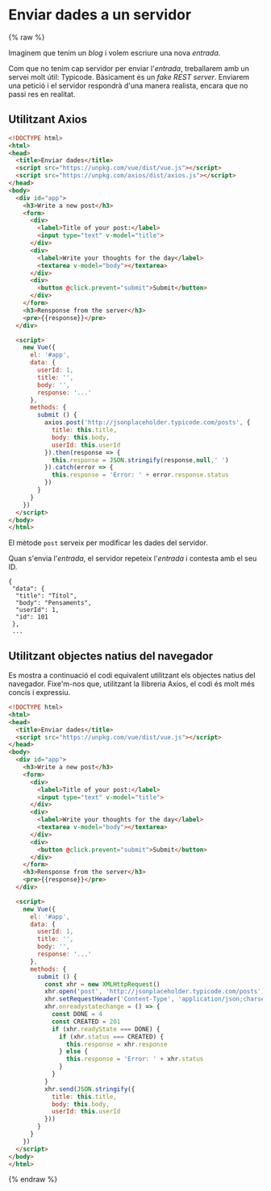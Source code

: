 Enviar dades a un servidor
======================

{% raw %}

Imaginem que tenim un _blog_ i volem escriure una nova _entrada_.

Com que no tenim cap servidor per enviar l'_entrada_, treballarem amb un servei molt útil: Typicode. Bàsicament és un _fake REST server_. Enviarem una petició i el servidor respondrà d'una manera realista, encara que no passi res en realitat.

Utilitzant Axios
---------------

```html
<!DOCTYPE html>
<html>
<head>
  <title>Enviar dades</title>
  <script src="https://unpkg.com/vue/dist/vue.js"></script>
  <script src="https://unpkg.com/axios/dist/axios.js"></script>
</head>
<body>
  <div id="app">
    <h3>Write a new post</h3>
    <form>
      <div>
        <label>Title of your post:</label>
        <input type="text" v-model="title">
      </div>
      <div>
        <label>Write your thoughts for the day</label>
        <textarea v-model="body"></textarea>
      </div>
      <div>
        <button @click.prevent="submit">Submit</button>
      </div>
    </form>
    <h3>Rensponse from the server</h3>
    <pre>{{response}}</pre>
  </div>

  <script>
    new Vue({
      el: '#app',
      data: {
        userId: 1,
        title: '',
        body: '',
        response: '...'
      },
      methods: {
        submit () {
          axios.post('http://jsonplaceholder.typicode.com/posts', {
            title: this.title,
            body: this.body,
            userId: this.userId
          }).then(response => {
            this.response = JSON.stringify(response,null,' ')
          }).catch(error => {
            this.response = 'Error: ' + error.response.status
          })
        }
      }
    })
  </script>
</body>
</html>
```

El mètode `post` serveix per modificar les dades del servidor.

Quan s'envia l'_entrada_, el servidor repeteix l'_entrada_ i contesta amb el seu ID.

```
{
 "data": {
  "title": "Títol",
  "body": "Pensaments",
  "userId": 1,
  "id": 101
 },
 ...
 ```

Utilitzant objectes natius del navegador
-------------------------------

Es mostra a continuació el codi equivalent utilitzant els objectes natius del navegador. Fixe'm-nos que, utilitzant la llibreria Axios, el codi és molt més concís i expressiu.

```html
<!DOCTYPE html>
<html>
<head>
  <title>Enviar dades</title>
  <script src="https://unpkg.com/vue/dist/vue.js"></script>
</head>
<body>
  <div id="app">
    <h3>Write a new post</h3>
    <form>
      <div>
        <label>Title of your post:</label>
        <input type="text" v-model="title">
      </div>
      <div>
        <label>Write your thoughts for the day</label>
        <textarea v-model="body"></textarea>
      </div>
      <div>
        <button @click.prevent="submit">Submit</button>
      </div>
    </form>
    <h3>Rensponse from the server</h3>
    <pre>{{response}}</pre>
  </div>

  <script>
    new Vue({
      el: '#app',
      data: {
        userId: 1,
        title: '',
        body: '',
        response: '...'
      },
      methods: {
        submit () {
          const xhr = new XMLHttpRequest()
          xhr.open('post', 'http://jsonplaceholder.typicode.com/posts')
          xhr.setRequestHeader('Content-Type', 'application/json;charset=UTF-8')
          xhr.onreadystatechange = () => {
            const DONE = 4
            const CREATED = 201
            if (xhr.readyState === DONE) {
              if (xhr.status === CREATED) {
                this.response = xhr.response
              } else {
                this.response = 'Error: ' + xhr.status
              }
            }
          }
          xhr.send(JSON.stringify({
            title: this.title,
            body: this.body,
            userId: this.userId
          }))
        }
      }
    })
  </script>
</body>
</html>
```

{% endraw %}